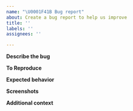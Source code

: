 ```yaml
---
name: "\U0001F41B Bug report"
about: Create a bug report to help us improve
title: ''
labels: ''
assignees: ''

---
```


<!--
Please use the template below for bugs found within dGrants.
Provide a general summary of the issue in the title above and use relevant fields below to define the problem.

If it is general support you need, reach out to us on [Discord](https://discord.gg/PtBTBM6D)
-->

**Describe the bug**
<!-- A clear and concise description of what the bug is. -->

**To Reproduce**
<!-- Steps to reproduce the behavior. -->

**Expected behavior**
<!-- A clear and concise description of what you expected to happen. -->

**Screenshots**
<!-- If applicable, add screenshots to help explain your problem.) -->

**Additional context**